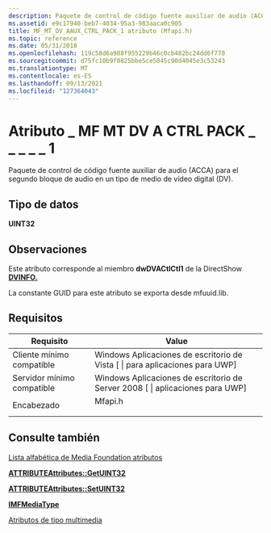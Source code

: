 ```yaml
---
description: Paquete de control de código fuente auxiliar de audio (ACCA) para el segundo bloque de audio en un tipo de medio de vídeo digital (DV).
ms.assetid: e9c17940-beb7-4034-95a3-983aaca0c905
title: MF_MT_DV_AAUX_CTRL_PACK_1 atributo (Mfapi.h)
ms.topic: reference
ms.date: 05/31/2018
ms.openlocfilehash: 119c58d6a988f955229b46c0cb482bc24dd6f770
ms.sourcegitcommit: d75fc10b9f0825bbe5ce5045c90d4045e3c53243
ms.translationtype: MT
ms.contentlocale: es-ES
ms.lasthandoff: 09/13/2021
ms.locfileid: "127364043"
---
```

# <a name="mf_mt_dv_aaux_ctrl_pack_1-attribute"></a>Atributo \_ MF MT DV A CTRL PACK \_ \_ \_ \_ \_ 1

Paquete de control de código fuente auxiliar de audio (ACCA) para el segundo bloque de audio en un tipo de medio de vídeo digital (DV).

## <a name="data-type"></a>Tipo de datos

**UINT32**

## <a name="remarks"></a>Observaciones

Este atributo corresponde al miembro **dwDVACtlCtl1** de la DirectShow [**DVINFO.**](/windows/win32/api/strmif/ns-strmif-dvinfo)

La constante GUID para este atributo se exporta desde mfuuid.lib.

## <a name="requirements"></a>Requisitos



| Requisito | Value |
|-------------------------------------|------------------------------------------------------------------------------------|
| Cliente mínimo compatible<br/> | Windows Aplicaciones de escritorio de Vista \[ \| para aplicaciones para UWP\]<br/>                              |
| Servidor mínimo compatible<br/> | Windows Aplicaciones de escritorio de Server 2008 \[ \| aplicaciones para UWP\]<br/>                        |
| Encabezado<br/>                   | <dl> <dt>Mfapi.h</dt> </dl> |



## <a name="see-also"></a>Consulte también

<dl> <dt>

[Lista alfabética de Media Foundation atributos](alphabetical-list-of-media-foundation-attributes.md)
</dt> <dt>

[**ATTRIBUTEAttributes::GetUINT32**](/windows/desktop/api/mfobjects/nf-mfobjects-imfattributes-getuint32)
</dt> <dt>

[**ATTRIBUTEAttributes::SetUINT32**](/windows/desktop/api/mfobjects/nf-mfobjects-imfattributes-setuint32)
</dt> <dt>

[**IMFMediaType**](/windows/desktop/api/mfobjects/nn-mfobjects-imfmediatype)
</dt> <dt>

[Atributos de tipo multimedia](media-type-attributes.md)
</dt> </dl>

 

 
